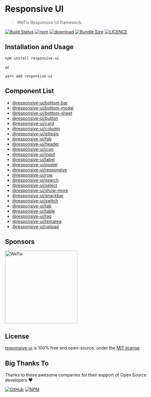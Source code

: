 # Responsive UI

> WeTix Responsive UI framework.

<p>

[![Build Status](https://github.com/wetix/responsive-ui/workflows/test/badge.svg?branch=master)](https://github.com/wetix/responsive-ui)
[![npm](https://img.shields.io/npm/v/responsive-ui.svg)](https://www.npmjs.com/package/responsive-ui)
[![download](https://img.shields.io/npm/dw/responsive-ui.svg)](https://www.npmjs.com/package/responsive-ui)
[![Bundle Size](https://badgen.net/bundlephobia/minzip/responsive-ui)](https://bundlephobia.com/result?p=responsive-ui)
[![LICENCE](https://img.shields.io/github/license/wetix/responsive-ui)](https://github.com/wetix/responsive-ui/blob/master/LICENSE)

</p>

## Installation and Usage

```console
npm install responsive-ui
```

or

```console
yarn add responsive-ui
```

## Component List

<!-- - [@responsive-ui/checkbox](https://github.com/wetix/responsive-ui/tree/master/components/checkbox) -->
<!-- - [@responsive-ui/date-picker](https://github.com/wetix/responsive-ui/tree/master/components/date-picker) -->

<!-- - [@responsive-ui/loader](https://github.com/wetix/responsive-ui/tree/master/components/loader) -->
<!-- - [@responsive-ui/quantity](https://github.com/wetix/responsive-ui/tree/master/components/quantity) -->

- [@responsive-ui/bottom-bar](https://github.com/wetix/responsive-ui/tree/master/components/bottom-bar)
- [@responsive-ui/bottom-modal](https://github.com/wetix/responsive-ui/tree/master/components/bottom-modal)
- [@responsive-ui/bottom-sheet](https://github.com/wetix/responsive-ui/tree/master/components/bottom-sheet)
- [@responsive-ui/button](https://github.com/wetix/responsive-ui/tree/master/components/button)
- [@responsive-ui/card](https://github.com/wetix/responsive-ui/tree/master/components/card)
- [@responsive-ui/column](https://github.com/wetix/responsive-ui/tree/master/components/column)
- [@responsive-ui/ellipsis](https://github.com/wetix/responsive-ui/tree/master/components/ellipsis)
- [@responsive-ui/fab](https://github.com/wetix/responsive-ui/tree/master/components/fab)
- [@responsive-ui/header](https://github.com/wetix/responsive-ui/tree/master/components/header)
- [@responsive-ui/icon](https://github.com/wetix/responsive-ui/tree/master/components/icon)
- [@responsive-ui/input](https://github.com/wetix/responsive-ui/tree/master/components/input)
- [@responsive-ui/label](https://github.com/wetix/responsive-ui/tree/master/components/label)
- [@responsive-ui/poster](https://github.com/wetix/responsive-ui/tree/master/components/poster)
- [@responsive-ui/responsive](https://github.com/wetix/responsive-ui/tree/master/components/responsive)
- [@responsive-ui/row](https://github.com/wetix/responsive-ui/tree/master/components/row)
- [@responsive-ui/search](https://github.com/wetix/responsive-ui/tree/master/components/search)
- [@responsive-ui/select](https://github.com/wetix/responsive-ui/tree/master/components/select)
- [@responsive-ui/show-more](https://github.com/wetix/responsive-ui/tree/master/components/show-more)
- [@responsive-ui/snackbar](https://github.com/wetix/responsive-ui/tree/master/components/snackbar)
- [@responsive-ui/switch](https://github.com/wetix/responsive-ui/tree/master/components/switch)
- [@responsive-ui/tab](https://github.com/wetix/responsive-ui/tree/master/components/tab)
- [@responsive-ui/table](https://github.com/wetix/responsive-ui/tree/master/components/table)
- [@responsive-ui/tag](https://github.com/wetix/responsive-ui/tree/master/components/tag)
- [@responsive-ui/textarea](https://github.com/wetix/responsive-ui/tree/master/components/textarea)
- [@responsive-ui/upload](https://github.com/wetix/responsive-ui/tree/master/components/upload)

## Sponsors

<img src="https://asset.wetix.my/images/logo/wetix.png" alt="WeTix" width="240px">

## License

[responsive-ui](https://github.com/wetix/responsive-ui) is 100% free and open-source, under the [MIT license](https://github.com/wetix/responsive-ui/blob/master/LICENSE).

## Big Thanks To

Thanks to these awesome companies for their support of Open Source developers ❤

[![GitHub](https://jstools.dev/img/badges/github.svg)](https://github.com/open-source)
[![NPM](https://jstools.dev/img/badges/npm.svg)](https://www.npmjs.com/)

